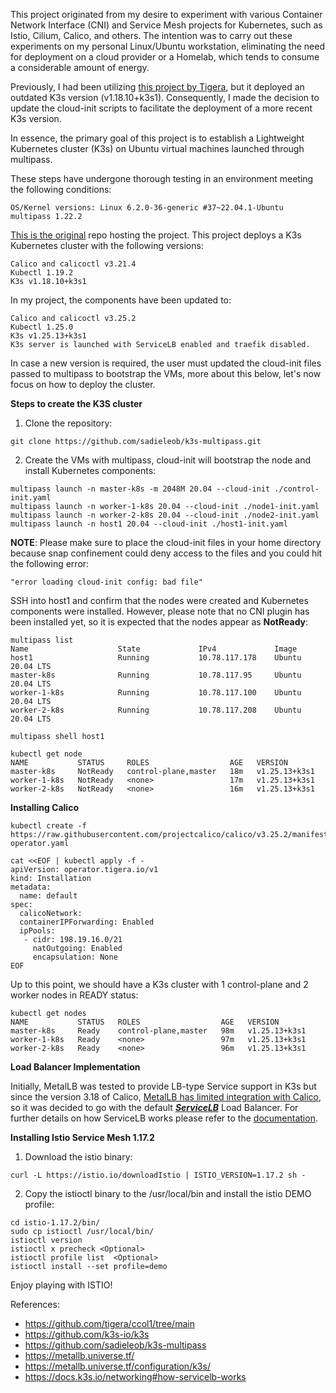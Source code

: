 This project originated from my desire to experiment with various Container Network Interface (CNI) and Service Mesh projects for Kubernetes, such as Istio, Cilium, Calico, and others. The intention was to carry out these experiments on my personal Linux/Ubuntu workstation, eliminating the need for deployment on a cloud provider or a Homelab, which tends to consume a considerable amount of energy.

Previously, I had been utilizing [this project by Tigera](https://github.com/tigera/ccol1/tree/main), but it deployed an outdated K3s version (v1.18.10+k3s1). Consequently, I made the decision to update the cloud-init scripts to facilitate the deployment of a more recent K3s version.

In essence, the primary goal of this project is to establish a Lightweight Kubernetes cluster (K3s) on Ubuntu virtual machines launched through multipass.

These steps have undergone thorough testing in an environment meeting the following conditions:
```
OS/Kernel versions: Linux 6.2.0-36-generic #37~22.04.1-Ubuntu
multipass 1.22.2
```
[This is the original](https://github.com/tigera/ccol1/tree/main) repo hosting the project. This project deploys a K3s Kubernetes cluster with the following versions:  
```
Calico and calicoctl v3.21.4
Kubectl 1.19.2
K3s v1.18.10+k3s1
```

In my project, the components have been updated to:
```
Calico and calicoctl v3.25.2
Kubectl 1.25.0
K3s v1.25.13+k3s1
K3s server is launched with ServiceLB enabled and traefik disabled. 
```

In case a new version is required, the user must updated the cloud-init files passed to multipass to bootstrap the VMs, more about this below, let's now focus on how to deploy the cluster.

**Steps to create the K3S cluster**

1. Clone the repository: 
```
git clone https://github.com/sadieleob/k3s-multipass.git
```

2. Create the VMs with multipass, cloud-init will bootstrap the node and install Kubernetes components:
```
multipass launch -n master-k8s -m 2048M 20.04 --cloud-init ./control-init.yaml
multipass launch -n worker-1-k8s 20.04 --cloud-init ./node1-init.yaml
multipass launch -n worker-2-k8s 20.04 --cloud-init ./node2-init.yaml
multipass launch -n host1 20.04 --cloud-init ./host1-init.yaml
```

**NOTE**: Please make sure to place the cloud-init files in your home directory because snap confinement could deny access to the files and you could hit the following error:
```
"error loading cloud-init config: bad file"
```

SSH into host1 and confirm that the nodes were created and Kubernetes components were installed. However, please note that no CNI plugin has been installed yet, so it is expected that the nodes appear as **NotReady**:
```
multipass list 
Name                    State             IPv4             Image
host1                   Running           10.78.117.178    Ubuntu 20.04 LTS
master-k8s              Running           10.78.117.95     Ubuntu 20.04 LTS
worker-1-k8s            Running           10.78.117.100    Ubuntu 20.04 LTS
worker-2-k8s            Running           10.78.117.208    Ubuntu 20.04 LTS

multipass shell host1

kubectl get node
NAME           STATUS     ROLES                  AGE   VERSION
master-k8s     NotReady   control-plane,master   18m   v1.25.13+k3s1
worker-1-k8s   NotReady   <none>                 17m   v1.25.13+k3s1
worker-2-k8s   NotReady   <none>                 16m   v1.25.13+k3s1
```

**Installing Calico**
```
kubectl create -f https://raw.githubusercontent.com/projectcalico/calico/v3.25.2/manifests/tigera-operator.yaml

cat <<EOF | kubectl apply -f -
apiVersion: operator.tigera.io/v1
kind: Installation
metadata:
  name: default
spec:
  calicoNetwork:
  containerIPForwarding: Enabled
  ipPools:
   - cidr: 198.19.16.0/21
     natOutgoing: Enabled
     encapsulation: None
EOF
```

Up to this point, we should have a K3s cluster with 1 control-plane and 2 worker nodes in READY status:
```
kubectl get nodes
NAME           STATUS   ROLES                  AGE   VERSION
master-k8s     Ready    control-plane,master   98m   v1.25.13+k3s1
worker-1-k8s   Ready    <none>                 97m   v1.25.13+k3s1
worker-2-k8s   Ready    <none>                 96m   v1.25.13+k3s1
```

**Load Balancer Implementation**

Initially, MetalLB was tested to provide LB-type Service support in K3s but since the version 3.18 of Calico, [MetalLB has limited integration with Calico](https://metallb.universe.tf/configuration/calico/), so it was decided to go with the default [***ServiceLB***](https://docs.k3s.io/networking#service-load-balancer) Load Balancer. For further details on how ServiceLB works please refer to the [documentation](https://docs.k3s.io/networking#how-servicelb-works). 
  
**Installing Istio Service Mesh 1.17.2**

1. Download the istio binary:
```
curl -L https://istio.io/downloadIstio | ISTIO_VERSION=1.17.2 sh -
``` 
2. Copy the istioctl binary to the /usr/local/bin and install the istio DEMO profile:
```
cd istio-1.17.2/bin/
sudo cp istioctl /usr/local/bin/
istioctl version
istioctl x precheck <Optional>
istioctl profile list  <Optional>
istioctl install --set profile=demo
```

Enjoy playing with ISTIO!

References:

- https://github.com/tigera/ccol1/tree/main
- https://github.com/k3s-io/k3s
- https://github.com/sadieleob/k3s-multipass
- https://metallb.universe.tf/
- https://metallb.universe.tf/configuration/k3s/
- https://docs.k3s.io/networking#how-servicelb-works
